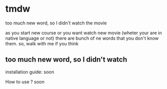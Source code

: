 # tmdw
too much new word, so I didn't watch the movie

as you start new course or you want watch new movie (wheter your are in native language or not) there are bunch of ne words that
you don't know them. so, walk with me if you think<h2>too much new word, so I didn't watch</h2>

installation guide: 
soon

How to use ? 
soon 
